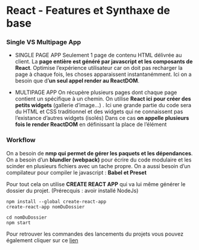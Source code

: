 # React - Features et Synthaxe de base

### Single VS Multipage App

- SINGLE PAGE APP
Seulement 1 page de contenu HTML délivrée au client. 
La **page entière est généré par javascript et les composants de React**.
Optimise l’expérience utilisateur car on doit pas recharger la page à chaque fois, les choses apparaissent instantanémment.
Ici on a besoin que d’**un seul appel render au ReactDOM**.

- MULTIPAGE APP
On récupère plusieurs pages dont chaque page contient un spécifique à un chemin.
On utilise **React ici pour créer des petits widgets** (gallerie d’image...) . Ici une grande partie du code sera du HTML et CSS traditionnel et des widgets qui ne connaissent pas l’existance d’autres widgets (isolés)
Dans ce cas **on appelle plusieurs fois le render ReactDOM** en définissant la place de l’élément


### Workflow

On a besoin de **nmp qui permet de gérer les paquets et les dépendances**.
On a besoin d’un **blundler (webpack)** pour écrire du code modulaire et les scinder en plusieurs fichiers avec un tache propre.
On a aussi besoin d’un compilateur pour compiler le javascript : **Babel et Preset**

Pour tout cela on utilise **CREATE REACT APP** qui va lui même générer le dossier du projet.
(Prérecquis : avoir installé NodeJs)

```
npm install --global create-react-app
create-react-app nomDuDossier

cd nomDuDossier
npm start
```

Pour retrouver les commandes des lancements du projets vous pouvez également cliquer sur ce [lien](https://facebook.github.io/create-react-app/docs/getting-started)









